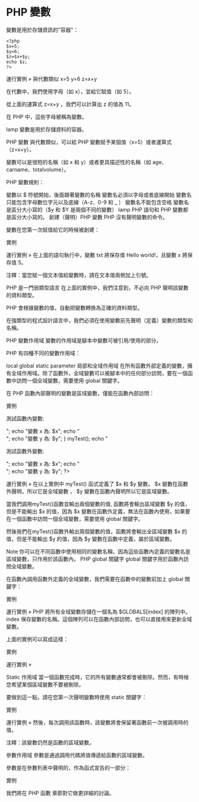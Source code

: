 # PHP 變數

變數是用於存儲資訊的"容器"：

```
<?php
$x=5;
$y=6;
$z=$x+$y;
echo $z;
?>
```
運行實例 »
與代數類似
x=5
y=6
z=x+y

在代數中，我們使用字母（如 x），並給它賦值（如 5）。

從上面的運算式 z=x+y ，我們可以計算出 z 的值為 11。

在 PHP 中，這些字母被稱為變數。

lamp	變數是用於存儲資料的容器。

PHP 變數
與代數類似，可以給 PHP 變數賦予某個值（x=5）或者運算式（z=x+y）。

變數可以是很短的名稱（如 x 和 y）或者更具描述性的名稱（如 age、carname、totalvolume）。

PHP 變數規則：

變數以 $ 符號開始，後面跟著變數的名稱
變數名必須以字母或者底線開始
變數名只能包含字母數位字元以及底線（A-z、0-9 和 _ ）
變數名不能包含空格
變數名是區分大小寫的（$y 和 $Y 是兩個不同的變數）
lamp	PHP 語句和 PHP 變數都是區分大小寫的。
創建（聲明）PHP 變數
PHP 沒有聲明變數的命令。

變數在您第一次賦值給它的時候被創建：

實例
<?php
$txt="Hello world!";
$x=5;
$y=10.5;
?>

運行實例 »
在上面的語句執行中，變數 txt 將保存值 Hello world!，且變數 x 將保存值 5。

注釋：當您賦一個文本值給變數時，請在文本值兩側加上引號。

PHP 是一門弱類型語言
在上面的實例中，我們注意到，不必向 PHP 聲明該變數的資料類型。

PHP 會根據變數的值，自動把變數轉換為正確的資料類型。

在強類型的程式設計語言中，我們必須在使用變數前先聲明（定義）變數的類型和名稱。

PHP 變數作用域
變數的作用域是腳本中變數可被引用/使用的部分。

PHP 有四種不同的變數作用域：

local
global
static
parameter
局部和全域作用域
在所有函數外部定義的變數，擁有全域作用域。除了函數外，全域變數可以被腳本中的任何部分訪問，要在一個函數中訪問一個全域變數，需要使用 global 關鍵字。

在 PHP 函數內部聲明的變數是區域變數，僅能在函數內部訪問：

實例
<?php 
$x=5; // 全域變數 

function myTest() 
{ 
    $y=10; // 區域變數 
    echo "<p>測試函數內變數:<p>"; 
    echo "變數 x 為: $x"; 
    echo "<br>"; 
    echo "變數 y 為: $y"; 
}  

myTest(); 

echo "<p>測試函數外變數:<p>"; 
echo "變數 x 為: $x"; 
echo "<br>"; 
echo "變數 y 為: $y"; 
?>

運行實例 »
在以上實例中 myTest() 函式定義了 $x 和 $y 變數。 $x 變數在函數外聲明，所以它是全域變數 ， $y 變數在函數內聲明所以它是區域變數。

當我們調用myTest()函數並輸出兩個變數的值, 函數將會輸出區域變數 $y 的值，但是不能輸出 $x 的值，因為 $x 變數在函數外定義，無法在函數內使用，如果要在一個函數中訪問一個全域變數，需要使用 global 關鍵字。

然後我們在myTest()函數外輸出兩個變數的值，函數將會輸出全區域變數 $x 的值，但是不能輸出 $y 的值，因為 $y 變數在函數中定義，屬於區域變數。

Note	你可以在不同函數中使用相同的變數名稱，因為這些函數內定義的變數名是區域變數，只作用於該函數內。
PHP global 關鍵字
global 關鍵字用於函數內訪問全域變數。

在函數內調用函數外定義的全域變數，我們需要在函數中的變數前加上 global 關鍵字：

實例
<?php
$x=5;
$y=10;
 
function myTest()
{
    global $x,$y;
    $y=$x+$y;
}
 
myTest();
echo $y; // 輸出 15
?>

運行實例 »
PHP 將所有全域變數存儲在一個名為 $GLOBALS[index] 的陣列中。 index 保存變數的名稱。這個陣列可以在函數內部訪問，也可以直接用來更新全域變數。

上面的實例可以寫成這樣：

實例
<?php
$x=5;
$y=10;
 
function myTest()
{
    $GLOBALS['y']=$GLOBALS['x']+$GLOBALS['y'];
} 
 
myTest();
echo $y;
?>

運行實例 »

Static 作用域
當一個函數完成時，它的所有變數通常都會被刪除。然而，有時候您希望某個區域變數不要被刪除。

要做到這一點，請在您第一次聲明變數時使用 static 關鍵字：

實例
<?php
function myTest()
{
    static $x=0;
    echo $x;
    $x++;
}
 
myTest();
myTest();
myTest();
?>

運行實例 »
然後，每次調用該函數時，該變數將會保留著函數前一次被調用時的值。

注釋：該變數仍然是函數的區域變數。

參數作用域
參數是通過調用代碼將值傳遞給函數的區域變數。

參數是在參數列表中聲明的，作為函式宣告的一部分：

實例
<?php
function myTest($x)
{
    echo $x;
}
myTest(5);
?>
我們將在 PHP 函數 章節對它做更詳細的討論。
